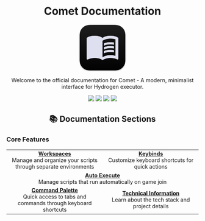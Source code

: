 # <div align="center">Comet Documentation</div>

<div align="center">
  <img src="../.github/assets/Icon_docs.png" alt="Comet" width="120" />
</div>

<div align="center">
  <p>Welcome to the official documentation for Comet - A modern, minimalist interface for Hydrogen executor.</p>
</div>

<div align="center">
  <img src="https://img.shields.io/badge/Tauri-FFC131?style=for-the-badge&logo=Tauri&logoColor=white" />
  <img src="https://img.shields.io/badge/React-20232A?style=for-the-badge&logo=react&logoColor=61DAFB" />
  <img src="https://img.shields.io/badge/TypeScript-007ACC?style=for-the-badge&logo=typescript&logoColor=white" />
  <img src="https://img.shields.io/badge/Tailwind_CSS-38B2AC?style=for-the-badge&logo=tailwind-css&logoColor=white" />
</div>

## <div align="center">📚 Documentation Sections</div>

### Core Features

<div align="center">
  <table>
    <tr>
      <td align="center" width="300px">
        <a href="workspaces.md">
          <b>Workspaces</b>
        </a><br/>
        Manage and organize your scripts through separate environments
      </td>
      <td align="center" width="300px">
        <a href="keybinds.md">
          <b>Keybinds</b>
        </a><br/>
        Customize keyboard shortcuts for quick actions
      </td>
    </tr>
    <tr>
      <td align="center" width="600px" colspan="2">
        <a href="autoExecute.md">
          <b>Auto Execute</b>
        </a><br/>
        Manage scripts that run automatically on game join
      </td>
    </tr>
    <tr>
      <td align="center" width="300px">
        <a href="commandPalette.md">
          <b>Command Palette</b>
        </a><br/>
        Quick access to tabs and commands through keyboard shortcuts
      </td>
      <td align="center" width="300px">
        <a href="info.md">
          <b>Technical Information</b>
        </a><br/>
        Learn about the tech stack and project details
      </td>
    </tr>
  </table>
</div>
